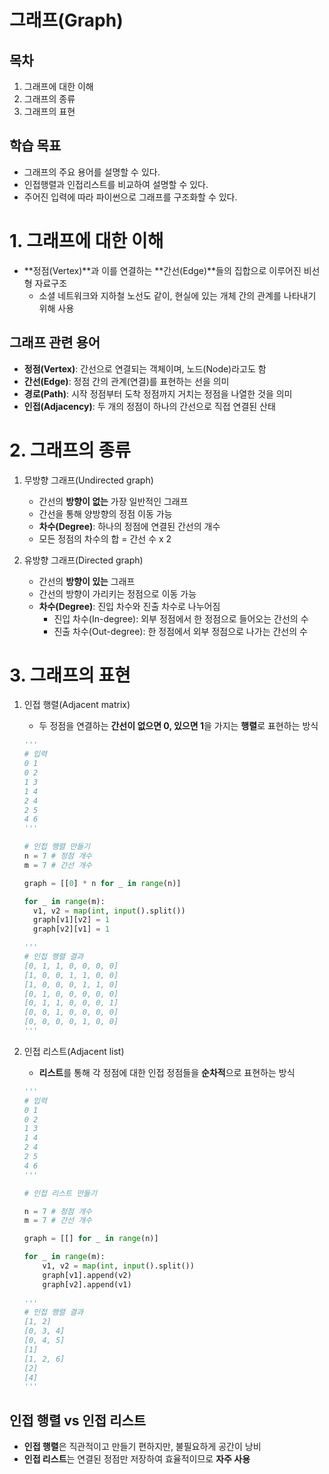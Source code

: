 # 그래프(Graph)
## 목차
1. 그래프에 대한 이해
2. 그래프의 종류
3. 그래프의 표현
## 학습 목표
* 그래프의 주요 용어를 설명할 수 있다.
* 인접행렬과 인접리스트를 비교하여 설명할 수 있다.
* 주어진 입력에 따라 파이썬으로 그래프를 구조화할 수 있다.
# 1. 그래프에 대한 이해
* **정점(Vertex)**과 이를 연결하는 **간선(Edge)**들의 집합으로 이루어진 비선형 자료구조
  * 소셜 네트워크와 지하철 노선도 같이, 현실에 있는 개체 간의 관계를 나타내기 위해 사용
## 그래프 관련 용어
* **정점(Vertex)**: 간선으로 연결되는 객체이며, 노드(Node)라고도 함
* **간선(Edge)**: 정점 간의 관계(연결)를 표현하는 선을 의미
* **경로(Path)**: 시작 정점부터 도착 정점까지 거치는 정점을 나열한 것을 의미
* **인접(Adjacency)**: 두 개의 정점이 하나의 간선으로 직접 연결된 산태

# 2. 그래프의 종류
1. 무방향 그래프(Undirected graph)
    * 간선의 **방향이 없는** 가장 일반적인 그래프
    * 간선을 통해 양방향의 정점 이동 가능
    * **차수(Degree)**: 하나의 정점에 연결된 간선의 개수
    * 모든 정점의 차수의 합 = 간선 수 x 2
  
2. 유방향 그래프(Directed graph)
    * 간선의 **방향이 있는** 그래프
    * 간선의 방향이 가리키는 정점으로 이동 가능
    * **차수(Degree)**: 진입 차수와 진출 차수로 나누어짐
      * 진입 차수(In-degree): 외부 정점에서 한 정점으로 들어오는 간선의 수
      * 진출 차수(Out-degree): 한 정점에서 외부 정점으로 나가는 간선의 수

# 3. 그래프의 표현
1. 인접 행렬(Adjacent matrix)
    * 두 정점을 연결하는 **간선이 없으면 0, 있으면 1**을 가지는 **행렬**로 표현하는 방식
    ```py
    '''
    # 입력
    0 1
    0 2
    1 3
    1 4
    2 4
    2 5
    4 6
    '''

    # 인접 행렬 만들기
    n = 7 # 정점 개수
    m = 7 # 간선 개수

    graph = [[0] * n for _ in range(n)]
    
    for _ in range(m):
      v1, v2 = map(int, input().split())
      graph[v1][v2] = 1
      graph[v2][v1] = 1

    '''
    # 인접 행렬 결과
    [0, 1, 1, 0, 0, 0, 0]
    [1, 0, 0, 1, 1, 0, 0]
    [1, 0, 0, 0, 1, 1, 0]
    [0, 1, 0, 0, 0, 0, 0]
    [0, 1, 1, 0, 0, 0, 1]
    [0, 0, 1, 0, 0, 0, 0]
    [0, 0, 0, 0, 1, 0, 0]
    '''
    ```

2. 인접 리스트(Adjacent list)
    * **리스트**를 통해 각 정점에 대한 인접 정점들을 **순차적**으로 표현하는 방식
    ```py
    '''
    # 입력
    0 1
    0 2
    1 3
    1 4
    2 4
    2 5
    4 6
    '''

    # 인접 리스트 만들기

    n = 7 # 정점 개수
    m = 7 # 간선 개수

    graph = [[] for _ in range(n)]

    for _ in range(m):
        v1, v2 = map(int, input().split())
        graph[v1].append(v2)
        graph[v2].append(v1)
      
    '''
    # 인접 행렬 결과
    [1, 2]
    [0, 3, 4]
    [0, 4, 5]
    [1]
    [1, 2, 6]
    [2]
    [4]
    '''
    ```

## 인접 행렬 vs 인접 리스트
* **인접 행렬**은 직관적이고 만들기 편하지만, 불필요하게 공간이 낭비
* **인접 리스트**는 연결된 정점만 저장하여 효율적이므로 **자주 사용**